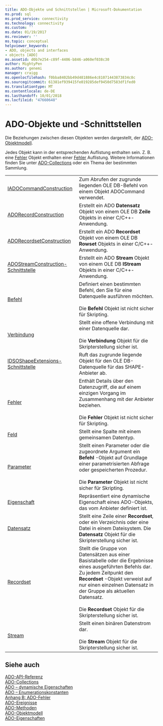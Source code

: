 ```yaml
---
title: ADO-Objekte und Schnittstellen | Microsoft-Dokumentation
ms.prod: sql
ms.prod_service: connectivity
ms.technology: connectivity
ms.custom: ''
ms.date: 01/19/2017
ms.reviewer: ''
ms.topic: conceptual
helpviewer_keywords:
- ADO, objects and interfaces
- objects [ADO]
ms.assetid: d0b7e254-c89f-4406-b846-a060ef038c30
author: MightyPen
ms.author: genemi
manager: craigg
ms.openlocfilehash: f0bba8402bb49d481886e4c81071443873834c8c
ms.sourcegitcommit: 61381ef939415fe019285def9450d7583df1fed0
ms.translationtype: MT
ms.contentlocale: de-DE
ms.lasthandoff: 10/01/2018
ms.locfileid: "47660648"
---
```

# <a name="ado-objects-and-interfaces"></a>ADO-Objekte und -Schnittstellen
Die Beziehungen zwischen diesen Objekten werden dargestellt, der [ADO-Objektmodell](../../../ado/reference/ado-api/ado-object-model.md).  
  
 Jedes Objekt kann in der entsprechenden Auflistung enthalten sein. Z. B. eine [Fehler](../../../ado/reference/ado-api/error-object.md) Objekt enthalten einer [Fehler](../../../ado/reference/ado-api/errors-collection-ado.md) Auflistung. Weitere Informationen finden Sie unter [ADO-Collections](../../../ado/reference/ado-api/ado-collections.md) oder ein Thema der bestimmten Sammlung.  
  
|||  
|-|-|  
|[IADOCommandConstruction](https://msdn.microsoft.com/library/windows/desktop/aa965677.aspx)|Zum Abrufen der zugrunde liegenden OLE DB-Befehl von einem Objekt ADOCommand verwendet.|  
|[ADORecordConstruction](../../../ado/reference/ado-api/adorecordconstruction-interface.md)|Erstellt ein ADO **Datensatz** Objekt von einem OLE DB **Zeile** Objekts in einer C/C++-Anwendung.|  
|[ADORecordsetConstruction](../../../ado/reference/ado-api/adorecordsetconstruction-interface.md)|Erstellt ein ADO **Recordset** Objekt von einem OLE DB **Rowset** Objekts in einer C/C++-Anwendung.|  
|[ADOStreamConstruction-Schnittstelle](../../../ado/reference/ado-api/adostreamconstruction-interface.md)|Erstellt ein ADO **Stream** Objekt von einem OLE DB **IStream** Objekts in einer C/C++-Anwendung.|  
|[Befehl](../../../ado/reference/ado-api/command-object-ado.md)|Definiert einen bestimmten Befehl, den Sie für eine Datenquelle ausführen möchten.<br /><br /> Die **Befehl** Objekt ist nicht sicher für Skripting.|  
|[Verbindung](../../../ado/reference/ado-api/connection-object-ado.md)|Stellt eine offene Verbindung mit einer Datenquelle dar.<br /><br /> Die **Verbindung** Objekt für die Skripterstellung sicher ist.|  
|[IDSOShapeExtensions-Schnittstelle](../../../ado/reference/ado-api/idsoshapeextensions-interface.md)|Ruft das zugrunde liegende Objekt für den OLE DB-Datenquelle für das SHAPE-Anbieter ab.|  
|[Fehler](../../../ado/reference/ado-api/error-object.md)|Enthält Details über den Datenzugriff, die auf einem einzigen Vorgang im Zusammenhang mit der Anbieter beziehen.<br /><br /> Die **Fehler** Objekt ist nicht sicher für Skripting.|  
|[Feld](../../../ado/reference/ado-api/field-object.md)|Stellt eine Spalte mit einem gemeinsamen Datentyp.|  
|[Parameter](../../../ado/reference/ado-api/parameter-object.md)|Stellt einen Parameter oder die zugeordnete Argument ein **Befehl** -Objekt auf Grundlage einer parametrisierten Abfrage oder gespeicherten Prozedur.<br /><br /> Die **Parameter** Objekt ist nicht sicher für Skripting.|  
|[Eigenschaft](../../../ado/reference/ado-api/property-object-ado.md)|Repräsentiert eine dynamische Eigenschaft eines ADO-Objekts, das vom Anbieter definiert ist.|  
|[Datensatz](../../../ado/reference/ado-api/record-object-ado.md)|Stellt eine Zeile einer **Recordset**, oder ein Verzeichnis oder eine Datei in einem Dateisystem. Die **Datensatz** Objekt für die Skripterstellung sicher ist.|  
|[Recordset](../../../ado/reference/ado-api/recordset-object-ado.md)|Stellt die Gruppe von Datensätzen aus einer Basistabelle oder die Ergebnisse eines ausgeführten Befehls dar. Zu jedem Zeitpunkt den **Recordset** -Objekt verweist auf nur einen einzelnen Datensatz in der Gruppe als aktuellen Datensatz.<br /><br /> Die **Recordset** Objekt für die Skripterstellung sicher ist.|  
|[Stream](../../../ado/reference/ado-api/stream-object-ado.md)|Stellt einen binären Datenstrom dar.<br /><br /> Die **Stream** Objekt für die Skripterstellung sicher ist.|  
  
## <a name="see-also"></a>Siehe auch  
 [ADO-API-Referenz](../../../ado/reference/ado-api/ado-api-reference.md)   
 [ADO-Collections](../../../ado/reference/ado-api/ado-collections.md)   
 [ADO – dynamische Eigenschaften](../../../ado/reference/ado-api/ado-dynamic-properties.md)   
 [ADO – Enumerationskonstanten](../../../ado/reference/ado-api/ado-enumerated-constants.md)   
 [Anhang B: ADO-Fehler](../../../ado/guide/appendixes/appendix-b-ado-errors.md)   
 [ADO-Ereignisse](../../../ado/reference/ado-api/ado-events.md)   
 [ADO-Methoden](../../../ado/reference/ado-api/ado-methods.md)   
 [ADO-Objektmodell](../../../ado/reference/ado-api/ado-object-model.md)   
 [ADO-Eigenschaften](../../../ado/reference/ado-api/ado-properties.md)
